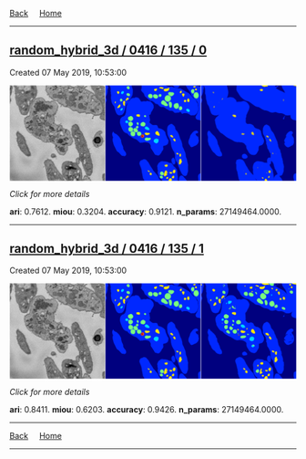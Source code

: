 
[Back](..)&nbsp;&nbsp;&nbsp;&nbsp;&nbsp;[Home](https://leapmanlab.github.io/snapshots)

---

<div class="summary"><a href="0"><h2>random_hybrid_3d / 0416 / 135 / 0</h2></a><p>Created 07 May 2019, 10:53:00
</p><a href="0"><img src="0/media/summary.png" align="center"></a><p>
<i>Click for more details</i>
</p></div>

**ari**: 0.7612. **miou**: 0.3204. **accuracy**: 0.9121. **n_params**: 27149464.0000. 

---

<div class="summary"><a href="1"><h2>random_hybrid_3d / 0416 / 135 / 1</h2></a><p>Created 07 May 2019, 10:53:00
</p><a href="1"><img src="1/media/summary.png" align="center"></a><p>
<i>Click for more details</i>
</p></div>

**ari**: 0.8411. **miou**: 0.6203. **accuracy**: 0.9426. **n_params**: 27149464.0000. 

---

[Back](..)&nbsp;&nbsp;&nbsp;&nbsp;&nbsp;[Home](https://leapmanlab.github.io/snapshots)

---